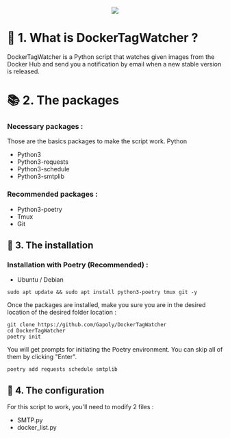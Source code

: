 <p align='center'>
    <img href='https://hub.docker.com/' src='https://github.com/user-attachments/assets/19b7eaaf-875e-4b63-96fd-5ee914fa54ae'/>
</p>

# 🐳 1. What is DockerTagWatcher ?

DockerTagWatcher is a Python script that watches given images from the Docker Hub and send you a notification by email when a new stable version is released.


# 📚️ 2. The packages

### Necessary packages :




Those are the basics packages to make the script work. Python

- Python3
- Python3-requests
- Python3-schedule
- Python3-smtplib

### Recommended packages :

- Python3-poetry
- Tmux
- Git

## 📄 3. The installation

### Installation with Poetry (Recommended) :


- Ubuntu / Debian
```shell
sudo apt update && sudo apt install python3-poetry tmux git -y
```

Once the packages are installed, make you sure you are in the desired location of the desired folder location :

```shell
git clone https://github.com/Gapoly/DockerTagWatcher
cd DockerTagWatcher
poetry init
```

You will get prompts for initiating the Poetry environment. You can skip all of them by clicking "Enter".

```shell
poetry add requests schedule smtplib
```
## 📑 4. The configuration

For this script to work, you'll need to modify 2 files :

- SMTP.py
- docker_list.py